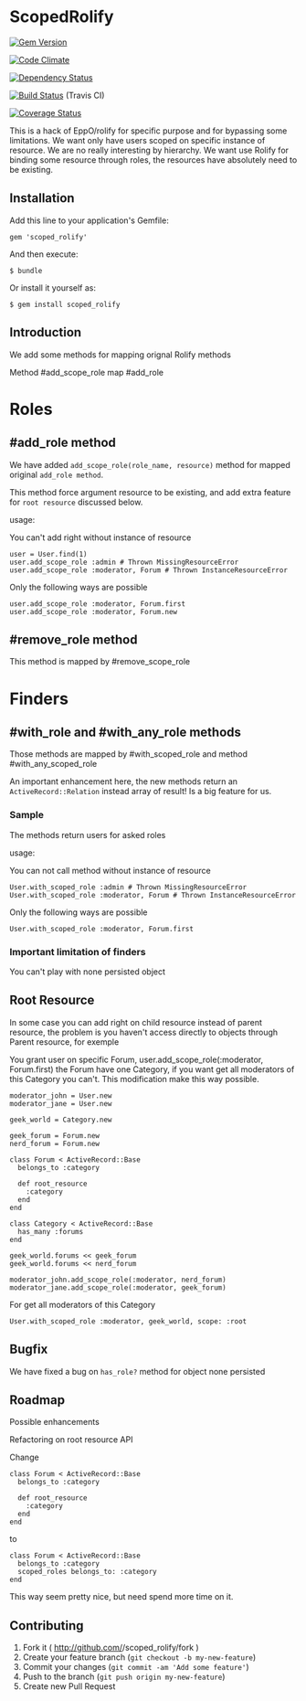 # ScopedRolify

[![Gem Version](https://badge.fury.io/rb/scoped_rolify.png)](http://badge.fury.io/rb/scoped_rolify)

[![Code Climate](https://codeclimate.com/github/joel/scoped_rolify.png)](https://codeclimate.com/github/joel/scoped_rolify)

[![Dependency Status](https://gemnasium.com/joel/scoped_rolify.png)](https://gemnasium.com/joel/scoped_rolify)

[![Build Status](https://travis-ci.org/joel/scoped_rolify.png?branch=master)](https://travis-ci.org/joel/scoped_rolify) (Travis CI)

[![Coverage Status](https://coveralls.io/repos/joel/scoped_rolify/badge.png)](https://coveralls.io/r/joel/scoped_rolify)


This is a hack of EppO/rolify for specific purpose and for bypassing some limitations. We want only have users scoped on specific instance of resource. We are no really interesting by hierarchy. We want use Rolify for binding some resource through roles, the resources have absolutely need to be existing.

## Installation

Add this line to your application's Gemfile:

    gem 'scoped_rolify'

And then execute:

    $ bundle

Or install it yourself as:

    $ gem install scoped_rolify

## Introduction

We add some methods for mapping orignal Rolify methods

Method #add_scope_role map #add_role

# Roles

## #add_role method

We have added ```add_scope_role(role_name, resource)``` method for mapped original ```add_role method```.

This method force argument resource to be existing, and add extra feature for ```root resource``` discussed below.

usage:

You can't add right without instance of resource

    user = User.find(1)
    user.add_scope_role :admin # Thrown MissingResourceError
    user.add_scope_role :moderator, Forum # Thrown InstanceResourceError

Only the following ways are possible

    user.add_scope_role :moderator, Forum.first
    user.add_scope_role :moderator, Forum.new

## #remove_role method

This method is mapped by #remove_scope_role

# Finders 

## #with_role and #with_any_role methods

Those methods are mapped by #with_scoped_role and method #with_any_scoped_role

An important enhancement here, the new methods return an ```ActiveRecord::Relation``` instead array of result! Is a big feature for us.

### Sample 

The methods return users for asked roles

usage:

You can not call method without instance of resource

    User.with_scoped_role :admin # Thrown MissingResourceError
    User.with_scoped_role :moderator, Forum # Thrown InstanceResourceError

Only the following ways are possible

    User.with_scoped_role :moderator, Forum.first

### Important limitation of finders

You can't play with none persisted object

## Root Resource

In some case you can add right on child resource instead of parent resource, the problem is you haven't access directly to objects through Parent resource, for exemple

You grant user on specific Forum, user.add_scope_role(:moderator, Forum.first) the Forum have one Category, if you want get all moderators of this Category you can't. This modification make this way possible.

    moderator_john = User.new
    moderator_jane = User.new

    geek_world = Category.new

    geek_forum = Forum.new
    nerd_forum = Forum.new

    class Forum < ActiveRecord::Base
      belongs_to :category

      def root_resource
        :category
      end
    end

    class Category < ActiveRecord::Base
      has_many :forums
    end

    geek_world.forums << geek_forum
    geek_world.forums << nerd_forum

    moderator_john.add_scope_role(:moderator, nerd_forum)
    moderator_jane.add_scope_role(:moderator, geek_forum)

For get all moderators of this Category

    User.with_scoped_role :moderator, geek_world, scope: :root

## Bugfix

We have fixed a bug on ```has_role?``` method for object none persisted

## Roadmap

Possible enhancements

Refactoring on root resource API

Change

    class Forum < ActiveRecord::Base
      belongs_to :category

      def root_resource
        :category
      end
    end

to

    class Forum < ActiveRecord::Base
      belongs_to :category
      scoped_roles belongs_to: :category
    end

This way seem pretty nice, but need spend more time on it.

## Contributing

1. Fork it ( http://github.com/<my-github-username>/scoped_rolify/fork )
2. Create your feature branch (`git checkout -b my-new-feature`)
3. Commit your changes (`git commit -am 'Add some feature'`)
4. Push to the branch (`git push origin my-new-feature`)
5. Create new Pull Request
